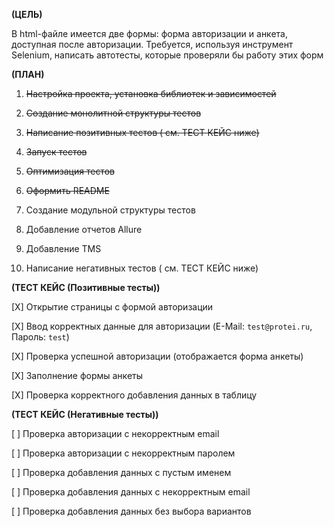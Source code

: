 **(ЦЕЛЬ)**

В  html-файле имеется две формы: форма авторизации и анкета, доступная после авторизации. Требуется, используя инструмент Selenium, написать автотесты, которые проверяли бы работу этих форм

**(ПЛАН)**

 1. ~~Настройка проекта, установка библиотек и зависимостей~~

 2. ~~Создание монолитной структуры тестов~~

 3. ~~Написание позитивных тестов ( см. ТЕСТ КЕЙС ниже)~~

 4. ~~Запуск тестов~~

 5. ~~Оптимизация тестов~~

 6. ~~Оформить README~~

 7. Создание модульной структуры тестов

 8. Добавление отчетов Allure

 9. Добавление TMS

10. Написание негативных тестов ( см. ТЕСТ КЕЙС ниже)

**(ТЕСТ КЕЙС (Позитивные тесты))**

[X] Открытие страницы с формой авторизации

[X] Ввод корректных данные для авторизации (E-Mail: `test@protei.ru`, Пароль: `test`)

[X] Проверка успешной авторизации (отображается форма анкеты)

[X] Заполнение формы анкеты

[X] Проверка корректного добавления данных в таблицу

**(ТЕСТ КЕЙС (Негативные тесты))**

[ ] Проверка авторизации с некорректным email

[ ] Проверка авторизации с некорректным паролем

[ ] Проверка добавления данных с пустым именем

[ ] Проверка добавления данных с некорректным email

[ ] Проверка добавления данных без выбора вариантов
